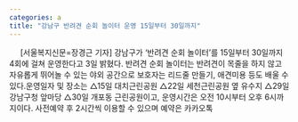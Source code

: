 ```yaml
---
categories: a
title: "강남구 반려견 순회 놀이터 운영 15일부터 30일까지"
---
```

&nbsp;&nbsp;&nbsp;&nbsp; [서울복지신문=장경근 기자] 강남구가 ‘반려견 순회 놀이터’를 15일부터 30일까지 4회에 걸쳐 운영한다고 3일 밝혔다. 반려견 순회 놀이터는 반려견이 목줄을 하지 않고 자유롭게 뛰어놀 수 있는 야외 공간으로 보호자는 리드줄 만들기, 애견미용 등도 배울 수 있다.운영일자 및 장소는 △15일 대치근린공원 △22일 세천근린공원 옆 유수지 △29일 강남구청 앞마당 △30일 개포동 근린공원이고, 운영시간은 오전 10시부터 오후 6시까지이다. 사전예약 후 2시간씩 이용할 수 있으며 예약은 카카오톡